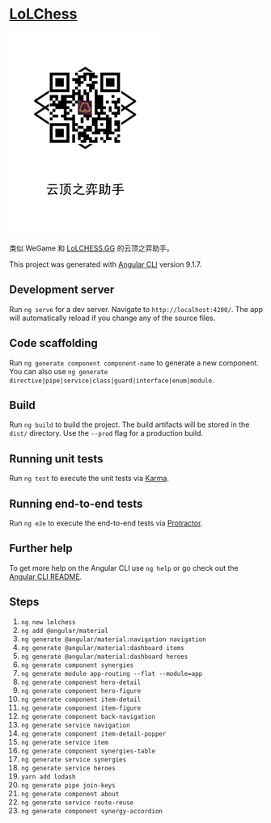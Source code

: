 # [LoLChess](https://tft.zjffun.com/)

![qrcode](./qrcode.png)

类似 WeGame 和 [LoLCHESS.GG](https://lolchess.gg/) 的云顶之弈助手。

This project was generated with [Angular CLI](https://github.com/angular/angular-cli) version 9.1.7.

## Development server

Run `ng serve` for a dev server. Navigate to `http://localhost:4200/`. The app will automatically reload if you change any of the source files.

## Code scaffolding

Run `ng generate component component-name` to generate a new component. You can also use `ng generate directive|pipe|service|class|guard|interface|enum|module`.

## Build

Run `ng build` to build the project. The build artifacts will be stored in the `dist/` directory. Use the `--prod` flag for a production build.

## Running unit tests

Run `ng test` to execute the unit tests via [Karma](https://karma-runner.github.io).

## Running end-to-end tests

Run `ng e2e` to execute the end-to-end tests via [Protractor](http://www.protractortest.org/).

## Further help

To get more help on the Angular CLI use `ng help` or go check out the [Angular CLI README](https://github.com/angular/angular-cli/blob/master/README.md).

## Steps

1. `ng new lolchess`
2. `ng add @angular/material`
3. `ng generate @angular/material:navigation navigation`
4. `ng generate @angular/material:dashboard items`
5. `ng generate @angular/material:dashboard heroes`
6. `ng generate component synergies`
7. `ng generate module app-routing --flat --module=app`
8. `ng generate component hero-detail`
9. `ng generate component hero-figure`
10. `ng generate component item-detail`
11. `ng generate component item-figure`
12. `ng generate component back-navigation`
13. `ng generate service navigation`
14. `ng generate component item-detail-popper`
15. `ng generate service item`
16. `ng generate component synergies-table`
17. `ng generate service synergies`
18. `ng generate service heroes`
19. `yarn add lodash`
20. `ng generate pipe join-keys`
21. `ng generate component about`
22. `ng generate service route-reuse`
23. `ng generate component synergy-accordion`
